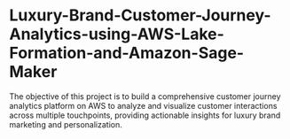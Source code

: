 # Luxury-Brand-Customer-Journey-Analytics-using-AWS-Lake-Formation-and-Amazon-Sage-Maker
The objective of this project is to build a comprehensive customer journey analytics platform on AWS to analyze and visualize customer interactions across multiple touchpoints, providing actionable insights for luxury brand marketing and personalization.

